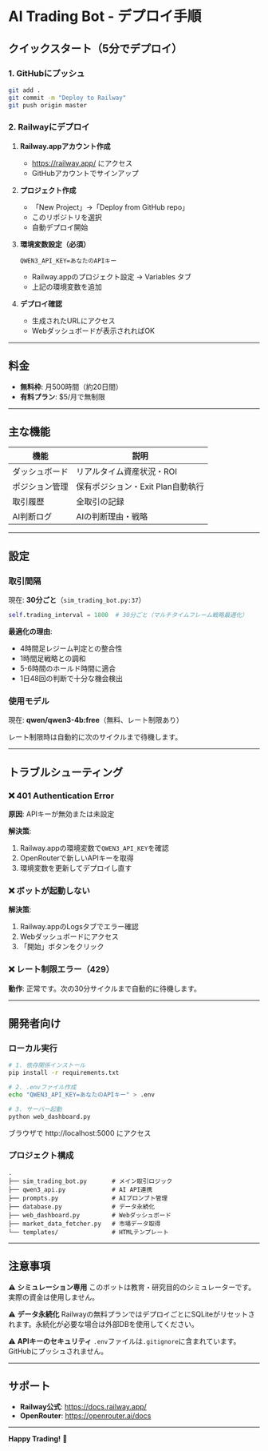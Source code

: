 # AI Trading Bot - デプロイ手順

## クイックスタート（5分でデプロイ）

### 1. GitHubにプッシュ

```bash
git add .
git commit -m "Deploy to Railway"
git push origin master
```

### 2. Railwayにデプロイ

1. **Railway.appアカウント作成**
   - https://railway.app/ にアクセス
   - GitHubアカウントでサインアップ

2. **プロジェクト作成**
   - 「New Project」→「Deploy from GitHub repo」
   - このリポジトリを選択
   - 自動デプロイ開始

3. **環境変数設定（必須）**
   ```
   QWEN3_API_KEY=あなたのAPIキー
   ```
   - Railway.appのプロジェクト設定 → Variables タブ
   - 上記の環境変数を追加

4. **デプロイ確認**
   - 生成されたURLにアクセス
   - Webダッシュボードが表示されればOK

---

## 料金

- **無料枠**: 月500時間（約20日間）
- **有料プラン**: $5/月で無制限

---

## 主な機能

| 機能 | 説明 |
|------|------|
| ダッシュボード | リアルタイム資産状況・ROI |
| ポジション管理 | 保有ポジション・Exit Plan自動執行 |
| 取引履歴 | 全取引の記録 |
| AI判断ログ | AIの判断理由・戦略 |

---

## 設定

### 取引間隔
現在: **30分ごと**（`sim_trading_bot.py:37`）

```python
self.trading_interval = 1800  # 30分ごと（マルチタイムフレーム戦略最適化）
```

**最適化の理由**:
- 4時間足レジーム判定との整合性
- 1時間足戦略との調和
- 5-6時間のホールド時間に適合
- 1日48回の判断で十分な機会検出

### 使用モデル
現在: **qwen/qwen3-4b:free**（無料、レート制限あり）

レート制限時は自動的に次のサイクルまで待機します。

---

## トラブルシューティング

### ❌ 401 Authentication Error
**原因**: APIキーが無効または未設定

**解決策**:
1. Railway.appの環境変数で`QWEN3_API_KEY`を確認
2. OpenRouterで新しいAPIキーを取得
3. 環境変数を更新してデプロイし直す

### ❌ ボットが起動しない
**解決策**:
1. Railway.appのLogsタブでエラー確認
2. Webダッシュボードにアクセス
3. 「開始」ボタンをクリック

### ❌ レート制限エラー（429）
**動作**: 正常です。次の30分サイクルまで自動的に待機します。

---

## 開発者向け

### ローカル実行

```bash
# 1. 依存関係インストール
pip install -r requirements.txt

# 2. .envファイル作成
echo "QWEN3_API_KEY=あなたのAPIキー" > .env

# 3. サーバー起動
python web_dashboard.py
```

ブラウザで http://localhost:5000 にアクセス

### プロジェクト構成

```
.
├── sim_trading_bot.py       # メイン取引ロジック
├── qwen3_api.py             # AI API連携
├── prompts.py               # AIプロンプト管理
├── database.py              # データ永続化
├── web_dashboard.py         # Webダッシュボード
├── market_data_fetcher.py   # 市場データ取得
└── templates/               # HTMLテンプレート
```

---

## 注意事項

⚠️ **シミュレーション専用**
このボットは教育・研究目的のシミュレーターです。実際の資金は使用しません。

⚠️ **データ永続化**
Railwayの無料プランではデプロイごとにSQLiteがリセットされます。永続化が必要な場合は外部DBを使用してください。

⚠️ **APIキーのセキュリティ**
`.env`ファイルは`.gitignore`に含まれています。GitHubにプッシュされません。

---

## サポート

- **Railway公式**: https://docs.railway.app/
- **OpenRouter**: https://openrouter.ai/docs

---

**Happy Trading!** 🚀
